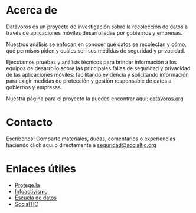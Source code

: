 # Acerca de
Datávoros es un proyecto de investigación sobre la recolección de datos a través de aplicaciones móviles desarrolladas por gobiernos y empresas. 

Nuestros análisis se enfocan en conocer qué datos se recolectan y cómo, qué permisos piden y cuáles son sus medidas de seguridad y privacidad.

Ejecutamos pruebas y análisis técnicos para brindar información a los equipos de desarrollo  sobre las principales fallas de seguridad y privacidad de las aplicaciones móviles: facilitando evidencia y solicitando información para exigir medidas de protección y gestión responsable de datos a gobiernos y empresas.

Nuestra página para el proyecto la puedes encontrar aquí: [datavoros.org](https://datavoros.org/)

# Contacto
Escríbenos! Comparte materiales, dudas, comentarios o experiencias haciendo click aquí o directamente a seguridad@socialtic.org

# Enlaces útiles

- [Protege.la](https://protege.la/)
- [Infoactivismo](https://infoactivismo.org/)
- [Escuela de datos](https://escueladedatos.online/)
- [SocialTIC](https://socialtic.org/)